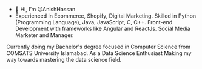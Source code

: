 - 👋 Hi, I’m @AnishHassan
- Experienced in Ecommerce, Shopify, Digital Marketing.
Skilled in Python (Programming Language), Java, JavaScript, C, C++.
Front-end Development with frameworks like Angular and ReactJs.
Social Media Marketer and Manager.

Currently doing my Bachelor's degree focused in Computer Science from COMSATS University Islamabad.
As a Data Science Enthusiast Making my way towards mastering the data science field.

<!---
AnishHassan/AnishHassan is a ✨ special ✨ repository because its `README.md` (this file) appears on your GitHub profile.
You can click the Preview link to take a look at your changes.
--->

